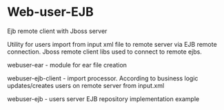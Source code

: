 Web-user-EJB
============

Ejb remote client with Jboss server

Utility for users import from input xml file to remote server via EJB remote connection.
Jboss remote client libs used to connect to remote ejbs.

webuser-ear	 - module for ear file creation

webuser-ejb-client	- import processor. According to business logic updates/creates users on remote server from input.xml 

webuser-ejb - users server EJB repository implementation example
